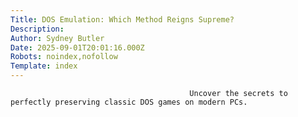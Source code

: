 ```yaml
---
Title: DOS Emulation: Which Method Reigns Supreme?
Description: 
Author: Sydney Butler
Date: 2025-09-01T20:01:16.000Z
Robots: noindex,nofollow
Template: index
---
```


                                            Uncover the secrets to perfectly preserving classic DOS games on modern PCs.
                                        